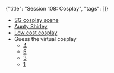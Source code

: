 {"title": "Session 108: Cosplay", "tags": []}

* [SG cosplay scene](https://www.todayonline.com/sites/default/files/styles/new_app_article_detail/public/photos/43_images/26566559.JPG?itok=PwKvrdDk)
* [Aunty Shirley](https://www.facebook.com/auntyshirleychua/)
* [Low cost cosplay](https://www.facebook.com/Lowcostcosplay)
* Guess the virtual cosplay
  * [4](https://www.reddit.com/r/VirtualCosplay/comments/fl9nc0/red_dead_redemption_ii_han_solo/)
  * [5](https://www.reddit.com/r/VirtualCosplay/comments/lbfjyd/saints_row_1_nick_fury_from_the_marvel_cinematic/)
  * [3](https://www.reddit.com/r/VirtualCosplay/comments/6ty810/saints_row_the_third_dr_ian_malcolm_from_jurassic/)
  * [1](https://www.reddit.com/r/VirtualCosplay/comments/kdnkq5/saints_row_the_third_remastered_handsome/)

